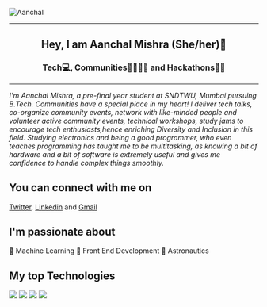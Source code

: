 ![Aanchal](https://pbs.twimg.com/profile_banners/1165172465712209920/1614957335/1500x500)
 - - -
</p>
<h2 align="center"> Hey, I am Aanchal Mishra (She/her)👋 </h2>
<h3 align="center"> Tech💻, Communities👨‍👩‍👧‍👦 and Hackathons👨‍💻 </h3>

- - -


*I'm Aanchal Mishra, a pre-final year student at SNDTWU, Mumbai pursuing B.Tech. Communities have a special place in my heart! I deliver tech talks, co-organize community events, network with like-minded people and volunteer active community events, technical workshops, study jams to encourage tech enthusiasts,hence enriching Diversity and Inclusion in this field.*
*Studying electronics and being a good programmer, who even teaches programming has taught me to be multitasking, as knowing a bit of hardware and a bit of software is extremely useful and gives me confidence to handle complex things smoothly.*

You can connect with me on
------------------------------------
[Twitter](https://twitter.com/Aanchalmishra__), [Linkedin](https://www.linkedin.com/in/mishra-aanchal/) and [Gmail](mailto:aanchalkviit@gmail.com)

I'm passionate about
-------------------
:small_blue_diamond: Machine Learning   :small_blue_diamond: Front End Development    :small_blue_diamond: Astronautics

My top Technologies
---------------

![](https://img.shields.io/badge/python-informational?style=flat&logo=<Python>&logoColor=white&color=2bbc8a)     ![](https://img.shields.io/badge/JavaScript-informational?style=flat&logo=<Python>&logoColor=white&color=2bbc8a)     ![](https://img.shields.io/badge/C++-informational?style=flat&logo=<Python>&logoColor=white&color=2bbc8a)     ![](https://img.shields.io/badge/-GCP-informational?style=flat&logo=<Python>&logoColor=white&color=2bbc8a)     




